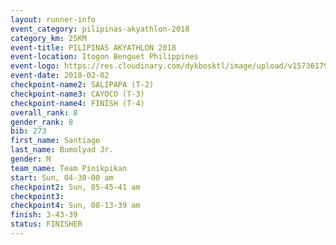 ```yaml
---
layout: runner-info 
event_category: pilipinas-akyathlon-2018 
category_km: 25KM 
event-title: PILIPINAS AKYATHLON 2018 
event-location: Itogon Benguet Philippines 
event-logo: https://res.cloudinary.com/dykbosktl/image/upload/v1573617968/Logo/akyathlon-logo-new_ifndai.png 
event-date: 2018-02-02 
checkpoint-name2: SALIPAPA (T-2) 
checkpoint-name3: CAYOCO (T-3) 
checkpoint-name4: FINISH (T-4) 
overall_rank: 8
gender_rank: 8
bib: 273
first_name: Santiago
last_name: Bumolyad Jr.
gender: M
team_name: Team Pinikpikan
start: Sun, 04-30-00 am
checkpoint2: Sun, 05-45-41 am
checkpoint3: 
checkpoint4: Sun, 08-13-39 am
finish: 3-43-39
status: FINISHER
---
```

